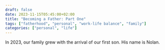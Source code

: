 ```yaml
---
draft: false
date: 2023-11-15T05:45:00+02:00
title: "Becoming a Father: Part One"
tags: ["fatherhood", "personal", "work-life balance", "family"]
categories: ["personal", "life"]
---
```


In 2023, our family grew with the arrival of our first son. His name is Nolan.
